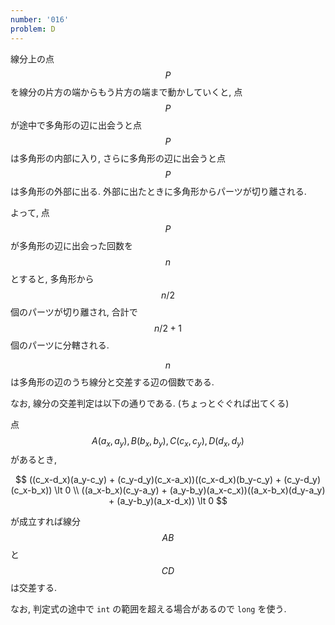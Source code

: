 ```yaml
---
number: '016'
problem: D
---
```

線分上の点 $$ P $$ を線分の片方の端からもう片方の端まで動かしていくと, 点 $$ P $$ が途中で多角形の辺に出会うと点 $$ P $$ は多角形の内部に入り, さらに多角形の辺に出会うと点 $$ P $$ は多角形の外部に出る. 外部に出たときに多角形からパーツが切り離される.

よって, 点 $$ P $$ が多角形の辺に出会った回数を $$ n $$ とすると, 多角形から $$ n/2 $$ 個のパーツが切り離され, 合計で $$ n/2+1 $$ 個のパーツに分轄される.

$$ n $$ は多角形の辺のうち線分と交差する辺の個数である.

なお, 線分の交差判定は以下の通りである. (ちょっとぐぐれば出てくる)

点 $$ A(a_x, a_y), B(b_x, b_y), C(c_x, c_y), D(d_x, d_y) $$ があるとき,

$$
((c_x-d_x)(a_y-c_y) + (c_y-d_y)(c_x-a_x))((c_x-d_x)(b_y-c_y) + (c_y-d_y)(c_x-b_x)) \lt 0 \\
((a_x-b_x)(c_y-a_y) + (a_y-b_y)(a_x-c_x))((a_x-b_x)(d_y-a_y) + (a_y-b_y)(a_x-d_x)) \lt 0
$$

が成立すれば線分 $$ AB $$ と $$ CD $$ は交差する.

なお, 判定式の途中で `int` の範囲を超える場合があるので `long` を使う.
